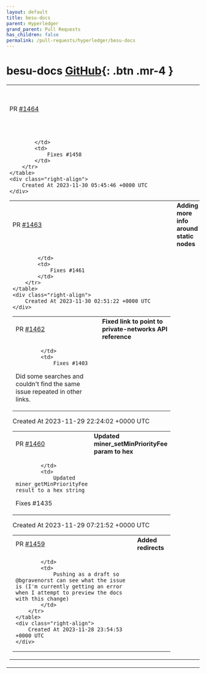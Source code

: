 ```yaml
---
layout: default
title: besu-docs
parent: Hyperledger
grand_parent: Pull Requests
has_children: false
permalink: /pull-requests/hyperledger/besu-docs
---
```


# besu-docs <span class="fs-3 right-align">[GitHub](https://github.com/hyperledger/besu-docs){: .btn .mr-4 }</span>


<div>
    <table>
        <tr>
            <td>
                PR <a href="https://github.com/hyperledger/besu-docs/pull/1464" class=".btn">#1464</a>
            </td>
            <td>
                <b>
                    Added zeroBaseFee genesis item and impact on tx-pool-price-bump
                </b>
            </td>
        </tr>
        <tr>
            <td>
                
            </td>
            <td>
                Fixes #1458 
            </td>
        </tr>
    </table>
    <div class="right-align">
        Created At 2023-11-30 05:45:46 +0000 UTC
    </div>
</div>

<div>
    <table>
        <tr>
            <td>
                PR <a href="https://github.com/hyperledger/besu-docs/pull/1463" class=".btn">#1463</a>
            </td>
            <td>
                <b>
                    Adding more info around static nodes
                </b>
            </td>
        </tr>
        <tr>
            <td>
                
            </td>
            <td>
                Fixes #1461 
            </td>
        </tr>
    </table>
    <div class="right-align">
        Created At 2023-11-30 02:51:22 +0000 UTC
    </div>
</div>

<div>
    <table>
        <tr>
            <td>
                PR <a href="https://github.com/hyperledger/besu-docs/pull/1462" class=".btn">#1462</a>
            </td>
            <td>
                <b>
                    Fixed link to point to private-networks API reference
                </b>
            </td>
        </tr>
        <tr>
            <td>
                
            </td>
            <td>
                Fixes #1403

Did some searches and couldn't find the same issue repeated in other links. 
            </td>
        </tr>
    </table>
    <div class="right-align">
        Created At 2023-11-29 22:24:02 +0000 UTC
    </div>
</div>

<div>
    <table>
        <tr>
            <td>
                PR <a href="https://github.com/hyperledger/besu-docs/pull/1460" class=".btn">#1460</a>
            </td>
            <td>
                <b>
                    Updated miner_setMinPriorityFee param to hex
                </b>
            </td>
        </tr>
        <tr>
            <td>
                
            </td>
            <td>
                Updated miner_getMinPriorityFee result to a hex string

Fixes #1435 
            </td>
        </tr>
    </table>
    <div class="right-align">
        Created At 2023-11-29 07:21:52 +0000 UTC
    </div>
</div>

<div>
    <table>
        <tr>
            <td>
                PR <a href="https://github.com/hyperledger/besu-docs/pull/1459" class=".btn">#1459</a>
            </td>
            <td>
                <b>
                    Added redirects
                </b>
            </td>
        </tr>
        <tr>
            <td>
                
            </td>
            <td>
                Pushing as a draft so @bgravenorst can see what the issue is (I'm currently getting an error when I attempt to preview the docs with this change) 
            </td>
        </tr>
    </table>
    <div class="right-align">
        Created At 2023-11-28 23:54:53 +0000 UTC
    </div>
</div>

